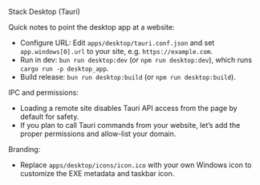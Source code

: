 Stack Desktop (Tauri)

Quick notes to point the desktop app at a website:

- Configure URL: Edit `apps/desktop/tauri.conf.json` and set `app.windows[0].url` to your site, e.g. `https://example.com`.
- Run in dev: `bun run desktop:dev` (or `npm run desktop:dev`), which runs `cargo run -p desktop_app`.
- Build release: `bun run desktop:build` (or `npm run desktop:build`).

IPC and permissions:
- Loading a remote site disables Tauri API access from the page by default for safety.
- If you plan to call Tauri commands from your website, let’s add the proper permissions and allow-list your domain.

Branding:
- Replace `apps/desktop/icons/icon.ico` with your own Windows icon to customize the EXE metadata and taskbar icon.
